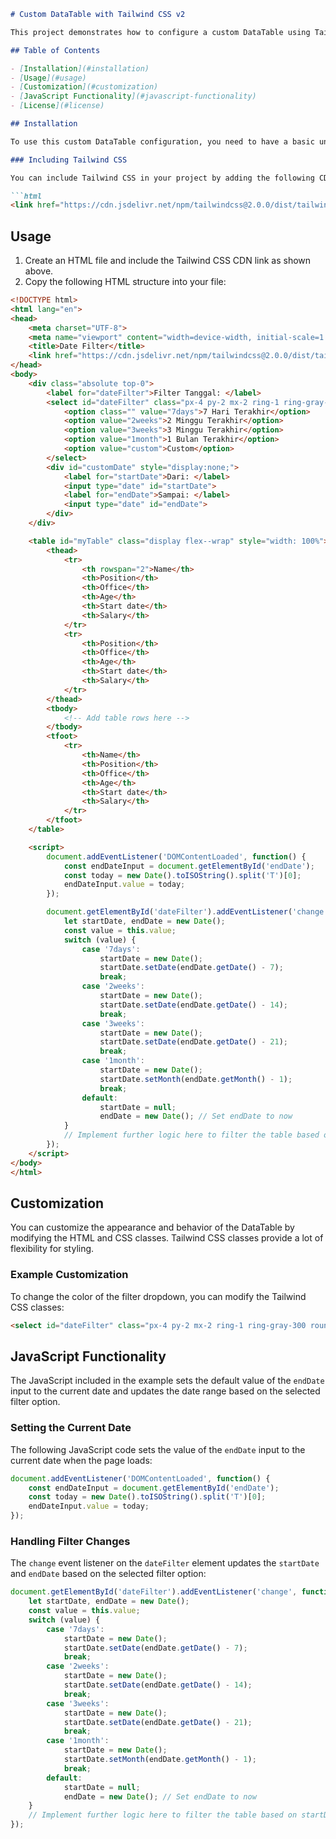 ```markdown
# Custom DataTable with Tailwind CSS v2

This project demonstrates how to configure a custom DataTable using Tailwind CSS v2.

## Table of Contents

- [Installation](#installation)
- [Usage](#usage)
- [Customization](#customization)
- [JavaScript Functionality](#javascript-functionality)
- [License](#license)

## Installation

To use this custom DataTable configuration, you need to have a basic understanding of HTML, CSS, and JavaScript. Ensure you have Tailwind CSS v2 included in your project.

### Including Tailwind CSS

You can include Tailwind CSS in your project by adding the following CDN link in the `<head>` of your HTML file:

```html
<link href="https://cdn.jsdelivr.net/npm/tailwindcss@2.0.0/dist/tailwind.min.css" rel="stylesheet">
```

## Usage

1. Create an HTML file and include the Tailwind CSS CDN link as shown above.
2. Copy the following HTML structure into your file:

```html
<!DOCTYPE html>
<html lang="en">
<head>
    <meta charset="UTF-8">
    <meta name="viewport" content="width=device-width, initial-scale=1.0">
    <title>Date Filter</title>
    <link href="https://cdn.jsdelivr.net/npm/tailwindcss@2.0.0/dist/tailwind.min.css" rel="stylesheet">
</head>
<body>
    <div class="absolute top-0">
        <label for="dateFilter">Filter Tanggal: </label>
        <select id="dateFilter" class="px-4 py-2 mx-2 ring-1 ring-gray-300 rounded-md bg-white">
            <option class="" value="7days">7 Hari Terakhir</option>
            <option value="2weeks">2 Minggu Terakhir</option>
            <option value="3weeks">3 Minggu Terakhir</option>
            <option value="1month">1 Bulan Terakhir</option>
            <option value="custom">Custom</option>
        </select>
        <div id="customDate" style="display:none;">
            <label for="startDate">Dari: </label>
            <input type="date" id="startDate">
            <label for="endDate">Sampai: </label>
            <input type="date" id="endDate">
        </div>
    </div>

    <table id="myTable" class="display flex--wrap" style="width: 100%">
        <thead>
            <tr>
                <th rowspan="2">Name</th>
                <th>Position</th>
                <th>Office</th>
                <th>Age</th>
                <th>Start date</th>
                <th>Salary</th>
            </tr>
            <tr>
                <th>Position</th>
                <th>Office</th>
                <th>Age</th>
                <th>Start date</th>
                <th>Salary</th>
            </tr>
        </thead>
        <tbody>
            <!-- Add table rows here -->
        </tbody>
        <tfoot>
            <tr>
                <th>Name</th>
                <th>Position</th>
                <th>Office</th>
                <th>Age</th>
                <th>Start date</th>
                <th>Salary</th>
            </tr>
        </tfoot>
    </table>

    <script>
        document.addEventListener('DOMContentLoaded', function() {
            const endDateInput = document.getElementById('endDate');
            const today = new Date().toISOString().split('T')[0];
            endDateInput.value = today;
        });

        document.getElementById('dateFilter').addEventListener('change', function() {
            let startDate, endDate = new Date();
            const value = this.value;
            switch (value) {
                case '7days':
                    startDate = new Date();
                    startDate.setDate(endDate.getDate() - 7);
                    break;
                case '2weeks':
                    startDate = new Date();
                    startDate.setDate(endDate.getDate() - 14);
                    break;
                case '3weeks':
                    startDate = new Date();
                    startDate.setDate(endDate.getDate() - 21);
                    break;
                case '1month':
                    startDate = new Date();
                    startDate.setMonth(endDate.getMonth() - 1);
                    break;
                default:
                    startDate = null;
                    endDate = new Date(); // Set endDate to now
            }
            // Implement further logic here to filter the table based on startDate and endDate
        });
    </script>
</body>
</html>
```

## Customization

You can customize the appearance and behavior of the DataTable by modifying the HTML and CSS classes. Tailwind CSS classes provide a lot of flexibility for styling.

### Example Customization

To change the color of the filter dropdown, you can modify the Tailwind CSS classes:

```html
<select id="dateFilter" class="px-4 py-2 mx-2 ring-1 ring-gray-300 rounded-md bg-blue-500 text-white">
```

## JavaScript Functionality

The JavaScript included in the example sets the default value of the `endDate` input to the current date and updates the date range based on the selected filter option.

### Setting the Current Date

The following JavaScript code sets the value of the `endDate` input to the current date when the page loads:

```javascript
document.addEventListener('DOMContentLoaded', function() {
    const endDateInput = document.getElementById('endDate');
    const today = new Date().toISOString().split('T')[0];
    endDateInput.value = today;
});
```

### Handling Filter Changes

The `change` event listener on the `dateFilter` element updates the `startDate` and `endDate` based on the selected filter option:

```javascript
document.getElementById('dateFilter').addEventListener('change', function() {
    let startDate, endDate = new Date();
    const value = this.value;
    switch (value) {
        case '7days':
            startDate = new Date();
            startDate.setDate(endDate.getDate() - 7);
            break;
        case '2weeks':
            startDate = new Date();
            startDate.setDate(endDate.getDate() - 14);
            break;
        case '3weeks':
            startDate = new Date();
            startDate.setDate(endDate.getDate() - 21);
            break;
        case '1month':
            startDate = new Date();
            startDate.setMonth(endDate.getMonth() - 1);
            break;
        default:
            startDate = null;
            endDate = new Date(); // Set endDate to now
    }
    // Implement further logic here to filter the table based on startDate and endDate
});
```